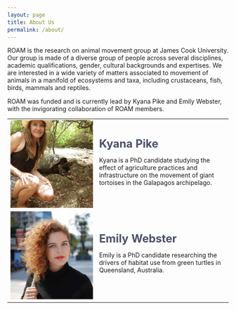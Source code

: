```yaml
---
layout: page
title: About Us
permalink: /about/
---
```


ROAM is the research on animal movement group at James Cook University. Our group is made of a diverse group of people across several disciplines, academic qualifications, gender, cultural backgrounds and expertises. We are interested in a wide variety of matters associated to movement of animals in a manifold of ecosystems and taxa, including crustaceans, fish, birds, mammals and reptiles.

ROAM was funded and is currently lead by Kyana Pike and Emily Webster, with the invigorating collaboration of ROAM members.  


<table border="0">
  <tr>
    <td width="200"> <img src="../images/people/kp.jpg"  alt="Kyana Pike" width = "200" height = "200" ></td>
    <td width="300">
        <b style="color:#4a4e69;font-size:25px;">Kyana Pike</b>
        <p>Kyana is a PhD candidate studying the effect of agriculture practices and infrastructure on the movement of giant tortoises in the Galapagos archipelago.</p>
    </td>
   </tr> 
   <tr>
      <td width="200"><img src="../images/people/ew.jpg" alt="Emily Webster" width = "200" height = "200"></td>
      <td width="300">
        <b style="color:#4a4e69;font-size:25px;">Emily Webster</b>
        <p>Emily is a PhD candidate researching the drivers of habitat use from green turtles in Queensland, Australia.</p>
      </td>
  </tr>
</table>